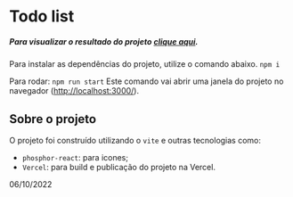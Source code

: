 # Todo list

##### Para visualizar o resultado do projeto [clique aqui](https://todolist-reactjs-gold.vercel.app/).

Para instalar as dependências do projeto, utilize o comando abaixo.
```npm i```

Para rodar:
```npm run start```
Este comando vai abrir uma janela do projeto no navegador (<http://localhost:3000/>).

## Sobre o projeto

O projeto foi construído utilizando o `vite` e outras tecnologias como:
-  `phosphor-react`: para icones;
-  `Vercel`: para build e publicação do projeto na Vercel.


06/10/2022
